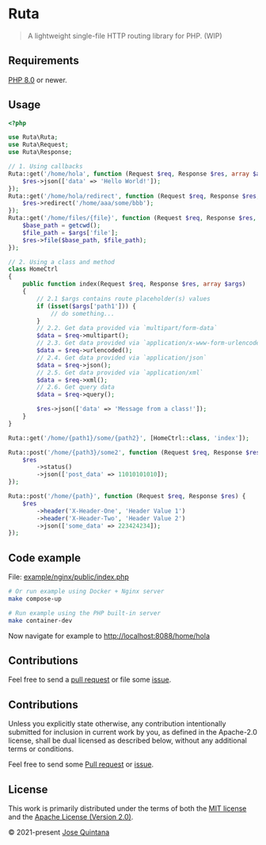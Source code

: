 # Ruta

> A lightweight single-file HTTP routing library for PHP. (WIP)

## Requirements

[PHP 8.0](https://www.php.net/releases/8.0/en.php) or newer.

## Usage

```php
<?php

use Ruta\Ruta;
use Ruta\Request;
use Ruta\Response;

// 1. Using callbacks
Ruta::get('/home/hola', function (Request $req, Response $res, array $args) {
    $res->json(['data' => 'Hello World!']);
});
Ruta::get('/home/hola/redirect', function (Request $req, Response $res, array $args) {
    $res->redirect('/home/aaa/some/bbb');
});
Ruta::get('/home/files/{file}', function (Request $req, Response $res, array $args) {
    $base_path = getcwd();
    $file_path = $args['file'];
    $res->file($base_path, $file_path);
});

// 2. Using a class and method
class HomeCtrl
{
    public function index(Request $req, Response $res, array $args)
    {
        // 2.1 $args contains route placeholder(s) values
        if (isset($args['path1'])) {
            // do something...
        }
        // 2.2. Get data provided via `multipart/form-data` 
        $data = $req->multipart();
        // 2.3. Get data provided via `application/x-www-form-urlencoded` 
        $data = $req->urlencoded();
        // 2.4. Get data provided via `application/json`
        $data = $req->json();
        // 2.5. Get data provided via `application/xml`
        $data = $req->xml();
        // 2.6. Get query data
        $data = $req->query();

        $res->json(['data' => 'Message from a class!']);
    }
}

Ruta::get('/home/{path1}/some/{path2}', [HomeCtrl::class, 'index']);

Ruta::post('/home/{path3}/some2', function (Request $req, Response $res, array $args) {
    $res
        ->status()
        ->json(['post_data' => 11010101010]);
});

Ruta::post('/home/{path}', function (Request $req, Response $res) {
    $res
        ->header('X-Header-One', 'Header Value 1')
        ->header('X-Header-Two', 'Header Value 2')
        ->json(['some_data' => 223424234]);
});
```

## Code example

File: [example/nginx/public/index.php](example/nginx/public/index.php)

```sh
# Or run example using Docker + Nginx server
make compose-up
```

```sh
# Run example using the PHP built-in server
make container-dev
```

Now navigate for example to [http://localhost:8088/home/hola](http://localhost:8088/home/hola)

## Contributions

Feel free to send a [pull request](https://github.com/joseluisq/ruta/pulls) or file some [issue](https://github.com/joseluisq/ruta/issues).

## Contributions

Unless you explicitly state otherwise, any contribution intentionally submitted for inclusion in current work by you, as defined in the Apache-2.0 license, shall be dual licensed as described below, without any additional terms or conditions.

Feel free to send some [Pull request](https://github.com/joseluisq/ruta/pulls) or [issue](https://github.com/joseluisq/ruta/issues).

## License

This work is primarily distributed under the terms of both the [MIT license](LICENSE-MIT) and the [Apache License (Version 2.0)](LICENSE-APACHE).

© 2021-present [Jose Quintana](https://git.io/joseluisq)
